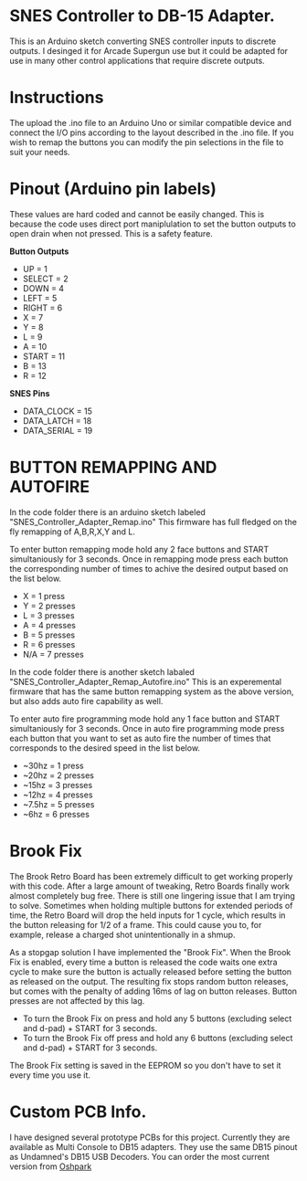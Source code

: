 # SNES Controller to DB-15 Adapter.

This is an Arduino sketch converting SNES controller inputs to discrete outputs. I desinged it for Arcade Supergun use but it could be adapted for use in many other control applications that require discrete outputs.

# Instructions

The upload the .ino file to an Arduino Uno or similar compatible device and connect the I/O pins according to the layout described in the .ino file. If you wish to remap the buttons you can modify the pin selections in the file to suit your needs. 

# Pinout (Arduino pin labels) 

  These values are hard coded and cannot be easily changed. This is because the code uses direct port maniplulation to set the button outputs to open drain when not pressed. This is a safety feature.

**Button Outputs**
  - UP    = 1
  - SELECT = 2
  - DOWN  = 4
  - LEFT  = 5
  - RIGHT = 6
  - X     = 7
  - Y     = 8
  - L     = 9
  - A     = 10
  - START = 11  
  - B     = 13
  - R     = 12

**SNES Pins**
 - DATA_CLOCK = 15
 - DATA_LATCH = 18
 - DATA_SERIAL = 19

# BUTTON REMAPPING AND AUTOFIRE

In the code folder there is an arduino sketch labeled "SNES_Controller_Adapter_Remap.ino" This firmware has full fledged on the fly remapping of A,B,R,X,Y and L. 

To enter button remapping mode hold any 2 face buttons and START simultaniously for 3 seconds.
Once in remapping mode press each button the corresponding number of times to achive the desired output based on the list below.

 - X = 1 press
 - Y = 2 presses
 - L = 3 presses
 - A = 4 presses
 - B = 5 presses
 - R = 6 presses
 - N/A = 7 presses
 
 In the code folder there is another sketch labaled "SNES_Controller_Adapter_Remap_Autofire.ino" This is an experemental firmware that has the same button remapping system as the above version, but also adds auto fire capability as well. 
 
 To enter auto fire programming mode hold any 1 face button and START simultaniously for 3 seconds. 
 Once in auto fire programming mode press each button that you want to set as auto fire the number of times that corresponds to the desired speed in the list below.
 
  - ~30hz = 1 press
  - ~20hz = 2 presses
  - ~15hz = 3 presses
  - ~12hz = 4 presses
  - ~7.5hz = 5 presses
  - ~6hz = 6 presses

# Brook Fix #

The Brook Retro Board has been extremely difficult to get working properly with this code. After a large amount of tweaking, Retro Boards finally work almost completely bug free. There is still one lingering issue that I am trying to solve. Sometimes when holding multiple buttons for extended periods of time, the Retro Board will drop the held inputs for 1 cycle, which results in the button releasing for 1/2 of a frame. This could cause you to, for example, release a charged shot unintentionally in a shmup.

As a stopgap solution I have implemented the "Brook Fix". When the Brook Fix is enabled, every time a button is released the code waits one extra cycle to make sure the button is actually released before setting the button as released on the output. The resulting fix stops random button releases, but comes with the penalty of adding 16ms of lag on button releases. Button presses are not affected by this lag. 

 - To turn the Brook Fix on press and hold any 5 buttons (excluding select and d-pad) + START for 3 seconds.
 - To turn the Brook Fix off press and hold any 6 buttons (excluding select and d-pad) + START for 3 seconds.
 
 The Brook Fix setting is saved in the EEPROM so you don't have to set it every time you use it.

# Custom PCB Info.

I have designed several prototype PCBs for this project. Currently they are available as Multi Console to DB15 adapters. They use the same DB15 pinout as Undamned's DB15 USB Decoders. You can order the most current version from <a href="https://oshpark.com/shared_projects/X40sm7os">Oshpark</a>
